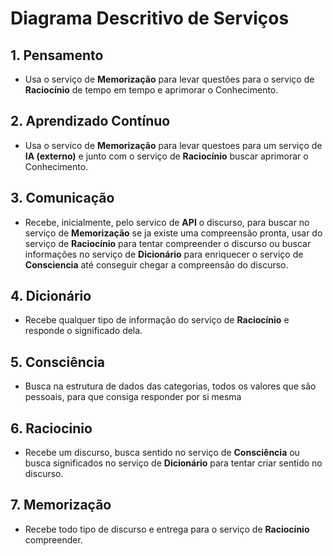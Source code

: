 # Diagrama Descritivo de Serviços

## 1. Pensamento

- Usa o serviço de **Memorização** para levar questões para o serviço de **Raciocínio** de tempo em tempo e aprimorar o Conhecimento.

## 2. Aprendizado Contínuo

- Usa o servico de **Memorização** para levar questoes para um serviço de **IA (externo)** e junto com o serviço de **Raciocínio** buscar aprimorar o Conhecimento.

## 3. Comunicação

- Recebe, inicialmente, pelo servico de **API** o discurso, para buscar no serviço de **Memorização** se ja existe uma compreensão pronta, usar do serviço de **Raciocínio** para tentar compreender o discurso ou buscar informações no serviço de **Dicionário** para enriquecer o serviço de **Consciencia** até conseguir chegar a compreensão do discurso.

## 4. Dicionário

- Recebe qualquer tipo de informação do serviço de **Raciocínio** e responde o significado dela.

## 5. Consciência

- Busca na estrutura de dados das categorias, todos os valores que são pessoais, para que consiga responder por si mesma

## 6. Raciocinio

- Recebe um discurso, busca sentido no serviço de **Consciência** ou busca significados no serviço de **Dicionário** para tentar criar sentido no discurso.

## 7. Memorização

- Recebe todo tipo de discurso e entrega para o serviço de **Raciocínio** compreender.

